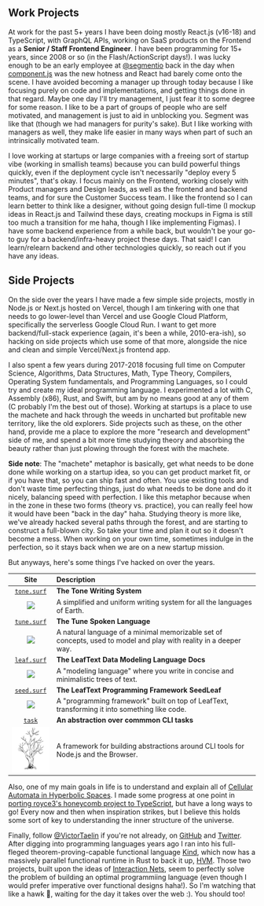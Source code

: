 
## Work Projects

At work for the past 5+ years I have been doing mostly React.js (v16-18) and TypeScript, with GraphQL APIs, working on SaaS products on the Frontend as a **Senior / Staff Frontend Engineer**. I have been programming for 15+ years, since 2008 or so (in the Flash/ActionScript days!). I was lucky enough to be an early employee at [@segmentio](https://github.com/segmentio) back in the day when [component.js](https://github.com/componentjs/component) was the new hotness and React had barely come onto the scene. I have avoided becoming a manager up through today because I like focusing purely on code and implementations, and getting things done in that regard. Maybe one day I'll try management, I just fear it to some degree for some reason. I like to be a part of groups of people who are self motivated, and management is just to aid in unblocking you. Segment was like that (though we had managers for purity's sake). But I like working with managers as well, they make life easier in many ways when part of such an intrinsically motivated team.

I love working at startups or large companies with a freeing sort of startup vibe (working in smallish teams) because you can build powerful things quickly, even if the deployment cycle isn't necessarily "deploy every 5 minutes", that's okay. I focus mainly on the Frontend, working closely with Product managers and Design leads, as well as the frontend and backend teams, and for sure the Customer Success team. I like the frontend so I can learn better to think like a designer, without going design full-time (I mockup ideas in React.js and Tailwind these days, creating mockups in Figma is still too much a transition for me haha, though I like implementing Figmas). I have some backend experience from a while back, but wouldn't be your go-to guy for a backend/infra-heavy project these days. That said! I can learn/relearn backend and other technologies quickly, so reach out if you have any ideas.

## Side Projects

On the side over the years I have made a few simple side projects, mostly in Node.js or Next.js hosted on Vercel, though I am tinkering with one that needs to go lower-level than Vercel and use Google Cloud Platform, specifically the serverless Google Cloud Run. I want to get more backend/full-stack experience (again, it's been a while, 2010-era-ish), so hacking on side projects which use some of that more, alongside the nice and clean and simple Vercel/Next.js frontend app.

I also spent a few years during 2017-2018 focusing full time on Computer Science, Algorithms, Data Structures, Math, Type Theory, Compilers, Operating System fundamentals, and Programming Languages, so I could try and create my ideal programming language. I experimented a lot with C, Assembly (x86), Rust, and Swift, but am by no means good at any of them (C probably I'm the best out of those). Working at startups is a place to use the machete and hack through the weeds in uncharted but profitable new territory, like the old explorers. Side projects such as these, on the other hand, provide me a place to explore the more "research and development" side of me, and spend a bit more time studying theory and absorbing the beauty rather than just plowing through the forest with the machete.

**Side note**: The "machete" metaphor is basically, get what needs to be done done while working on a startup idea, so you can get product market fit, or if you have that, so you can ship fast and often. You use existing tools and don't waste time perfecting things, just do what needs to be done and do it nicely, balancing speed with perfection. I like this metaphor because when in the zone in these two forms (theory vs. practice), you can really feel how it would have been "back in the day" haha. Studying theory is more like, we've already hacked several paths through the forest, and are starting to construct a full-blown city. So take your time and plan it out so it doesn't become a mess. When working on your own time, sometimes indulge in the perfection, so it stays back when we are on a new startup mission.

But anyways, here's some things I've hacked on over the years.


|                                                              Site                                                              | Description                                                                                                              |
| :----------------------------------------------------------------------------------------------------------------------------: | :---------------------------------------------------------------------------------------------------------------- |
|                                                [`tone.surf`](https://tone.surf)                                                | **The Tone Writing System**                                                                                       |
|  <a href="https://tone.surf"><img src='https://github.com/termsurf/.github/blob/make/view/owl.svg?raw=true' height="92"></a>   | A simplified and uniform writing system for all the languages of Earth.                                           |
|                                                [`tune.surf`](https://tune.surf)                                                | **The Tune Spoken Language**                                                                                      |
|   <a href="https://tune.surf"><img src='https://github.com/termsurf/tune/blob/make/view/bird.svg?raw=true' height="92"></a>    | A natural language of a minimal memorizable set of concepts, used to model and play with reality in a deeper way. |
|                                                [`leaf.surf`](https://leaf.surf)                                                | **The LeafText Data Modeling Language Docs**                                                                      |
|   <a href="https://leaf.surf"><img src='https://github.com/termsurf/leaf/blob/make/view/link.svg?raw=true' height="92"></a>    | A "modeling language" where you write in concise and minimalistic trees of text.                                  |
|                                                [`seed.surf`](https://seed.surf)                                                | **The LeafText Programming Framework SeedLeaf**                                                                   |
| <a href="https://seed.surf"><img src='https://github.com/termsurf/seed.leaf/blob/make/view/base.svg?raw=true' height="92"></a> | A "programming framework" built on top of LeafText, transforming it into something like code.                     |
|                                                [`task`](https://github.com/termsurf/task)                                                | **An abstraction over commmon CLI tasks**                                                                   |
| <a href="https://github.com/termsurf/task"><img src='https://github.com/termsurf/tree.leaf/blob/make/view/tree.gif?raw=true' height="92"></a> | A framework for building abstractions around CLI tools for Node.js and the Browser.                     |

Also, one of my main goals in life is to understand and explain all of <a href="https://www.amazon.com/Cellular-Automata-Hyperbolic-Spaces-Theory/dp/1933153040">Cellular Automata in Hyperbolic Spaces</a>. I made some progress at one point in [porting royce3's honeycomb project to TypeScript](https://github.com/lancejpollard/ht.js), but have a long ways to go! Every now and then when inspiration strikes, but I believe this holds some sort of key to understanding the inner structure of the universe.

Finally, follow [@VictorTaelin](https://twitter.com/VictorTaelin) if you're not already, on [GitHub](https://github.com/VictorTaelin) and [Twitter](https://twitter.com/VictorTaelin). After digging into programming languages years ago I ran into his full-fleged theorem-proving-capable functional language [Kind](https://github.com/HigherOrderCO/Kind), which now has a massively parallel functional runtime in Rust to back it up, [HVM](https://github.com/HigherOrderCO/HVM). Those two projects, built upon the ideas of [Interaction Nets](https://www.semanticscholar.org/paper/Interaction-Combinators-Lafont/6cfe09aa6e5da6ce98077b7a048cb1badd78cc76), seem to perfectly solve the problem of building an optimal programmiing language (even though I would prefer imperative over functional designs haha!). So I'm watching that like a hawk 🦅, waiting for the day it takes over the web :). You should too!
